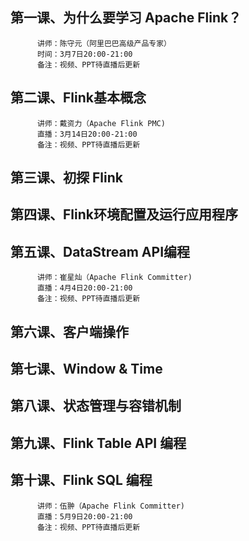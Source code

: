 ## 第一课、为什么要学习 Apache Flink？
          讲师：陈守元（阿里巴巴高级产品专家）
          时间：3月7日20:00-21:00
          备注：视频、PPT待直播后更新
## 第二课、Flink基本概念
          讲师：戴资力（Apache Flink PMC)
          直播：3月14日20:00-21:00
          备注：视频、PPT待直播后更新
## 第三课、初探 Flink
## 第四课、Flink环境配置及运行应用程序
## 第五课、DataStream API编程
          讲师：崔星灿（Apache Flink Committer)
          直播：4月4日20:00-21:00
          备注：视频、PPT待直播后更新
## 第六课、客户端操作
## 第七课、Window & Time
## 第八课、状态管理与容错机制 
## 第九课、Flink Table API 编程 
## 第十课、Flink SQL 编程
          讲师：伍翀（Apache Flink Committer)
          直播：5月9日20:00-21:00
          备注：视频、PPT待直播后更新
